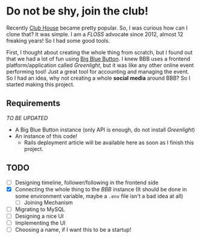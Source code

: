 # Do not be shy, join the club!

Recently [Club House](http://joinclubhouse.com) became pretty popular. So, I was curious how can I clone that? It was simple. I am a _FLOSS_ advocate since 2012, almost 12 freaking years! So I had some good tools. 

First, I thought about creating the whole thing from scratch, but I found out that we had a lot of fun using [Big Blue Button](https://bigbluebutton.org). I knew BBB uses a frontend platform/application called _Greenlight_, but it was like any other online event performing tool! Just a great tool for accounting and managing the event. So I had an idea, why not creating a whole __social media__ around BBB? So I started making this project. 

## Requirements 

_TO BE UPDATED_ 

* A Big Blue Button instance (only API is enough, do not install _Greenlight_)
* An instance of this code!
    * Rails deployment article will be available here as soon as I finish this project. 

## TODO 

- [ ] Designing timeline, follower/following in the frontend side 
- [x] Connecting the whole thing to the _BBB_ instance (It should be done in some environment variable, maybe a `.env` file isn't a bad idea at all)
    - [ ] Joining Mechanism
- [ ] Migrating to MySQL 
- [ ] Designing a nice UI 
- [ ] Implementing the UI
- [ ] Choosing a name, if I want this to be a startup!